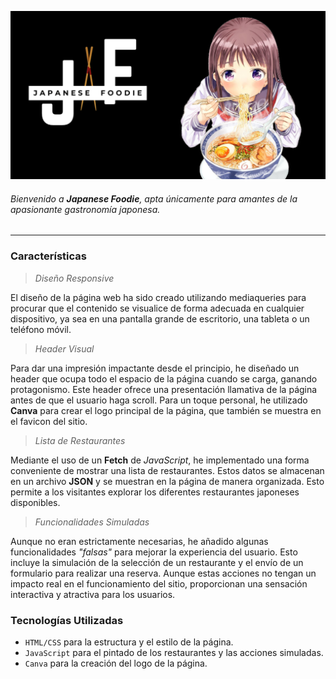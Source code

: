 ![Japanese Foodie](./images/page/presentation.png)

###### Bienvenido a **Japanese Foodie**, apta únicamente para amantes de la apasionante gastronomía japonesa.

---

### Características

>*Diseño Responsive*

El diseño de la página web ha sido creado utilizando mediaqueries para procurar que el contenido se visualice de forma adecuada en cualquier dispositivo, ya sea en una pantalla grande de escritorio, una tableta o un teléfono móvil.

>*Header Visual*

Para dar una impresión impactante desde el principio, he diseñado un header que ocupa todo el espacio de la página cuando se carga, ganando protagonismo. Este header ofrece una presentación llamativa de la página antes de que el usuario haga scroll. Para un toque personal, he utilizado **Canva** para crear el logo principal de la página, que también se muestra en el favicon del sitio.

>*Lista de Restaurantes*

Mediante el uso de un **Fetch** de *JavaScript*, he implementado una forma conveniente de mostrar una lista de restaurantes. Estos datos se almacenan en un archivo **JSON** y se muestran en la página de manera organizada. Esto permite a los visitantes explorar los diferentes restaurantes japoneses disponibles.

>*Funcionalidades Simuladas*

Aunque no eran estrictamente necesarias, he añadido algunas funcionalidades *"falsas"* para mejorar la experiencia del usuario. Esto incluye la simulación de la selección de un restaurante y el envío de un formulario para realizar una reserva. Aunque estas acciones no tengan un impacto real en el funcionamiento del sitio, proporcionan una sensación interactiva y atractiva para los usuarios.

### Tecnologías Utilizadas

- `HTML/CSS` para la estructura y el estilo de la página.
- `JavaScript` para el pintado de los restaurantes y las acciones simuladas.
- `Canva` para la creación del logo de la página.